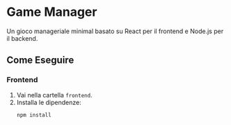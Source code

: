 # Game Manager

Un gioco manageriale minimal basato su React per il frontend e Node.js per il backend.

## **Come Eseguire**

### **Frontend**
1. Vai nella cartella `frontend`.
2. Installa le dipendenze:
   ```bash
   npm install
